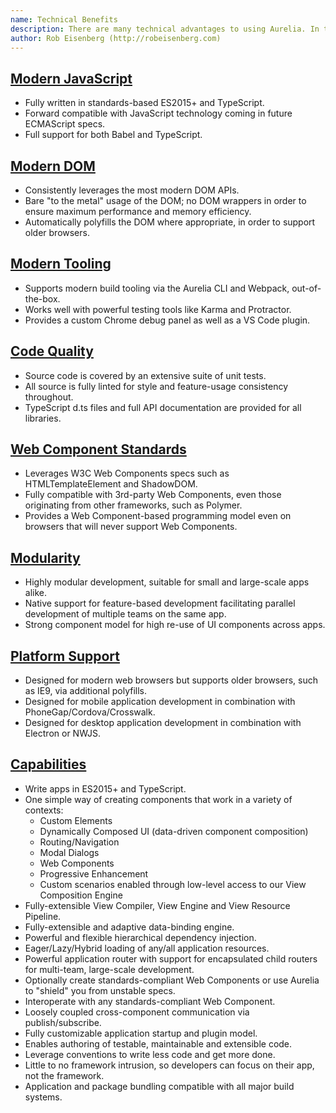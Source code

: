 ```yaml
---
name: Technical Benefits
description: There are many technical advantages to using Aurelia. In this article, you will find a list of points we think are interesting. Taken together, there is no other SPA framework today that can match Aurelia.
author: Rob Eisenberg (http://robeisenberg.com)
---
```

## [Modern JavaScript](aurelia-doc://section/1/version/1.0.0)

* Fully written in standards-based ES2015+ and TypeScript.
* Forward compatible with JavaScript technology coming in future ECMAScript specs.
* Full support for both Babel and TypeScript.

## [Modern DOM](aurelia-doc://section/2/version/1.0.0)

* Consistently leverages the most modern DOM APIs.
* Bare "to the metal" usage of the DOM; no DOM wrappers in order to ensure maximum performance and memory efficiency.
* Automatically polyfills the DOM where appropriate, in order to support older browsers.

## [Modern Tooling](aurelia-doc://section/3/version/1.0.0)

* Supports modern build tooling via the Aurelia CLI and Webpack, out-of-the-box.
* Works well with powerful testing tools like Karma and Protractor.
* Provides a custom Chrome debug panel as well as a VS Code plugin.

## [Code Quality](aurelia-doc://section/4/version/1.0.0)

* Source code is covered by an extensive suite of unit tests.
* All source is fully linted for style and feature-usage consistency throughout.
* TypeScript d.ts files and full API documentation are provided for all libraries.

## [Web Component Standards](aurelia-doc://section/5/version/1.0.0)

* Leverages W3C Web Components specs such as HTMLTemplateElement and ShadowDOM.
* Fully compatible with 3rd-party Web Components, even those originating from other frameworks, such as Polymer.
* Provides a Web Component-based programming model even on browsers that will never support Web Components.

## [Modularity](aurelia-doc://section/6/version/1.0.0)

* Highly modular development, suitable for small and large-scale apps alike.
* Native support for feature-based development facilitating parallel development of multiple teams on the same app.
* Strong component model for high re-use of UI components across apps.

## [Platform Support](aurelia-doc://section/7/version/1.0.0)

* Designed for modern web browsers but supports older browsers, such as IE9, via additional polyfills.
* Designed for mobile application development in combination with PhoneGap/Cordova/Crosswalk.
* Designed for desktop application development in combination with Electron or NWJS.

## [Capabilities](aurelia-doc://section/8/version/1.0.0)

* Write apps in ES2015+ and TypeScript.
* One simple way of creating components that work in a variety of contexts:
    * Custom Elements
    * Dynamically Composed UI (data-driven component composition)
    * Routing/Navigation
    * Modal Dialogs
    * Web Components
    * Progressive Enhancement
    * Custom scenarios enabled through low-level access to our View Composition Engine
* Fully-extensible View Compiler, View Engine and View Resource Pipeline.
* Fully-extensible and adaptive data-binding engine.
* Powerful and flexible hierarchical dependency injection.
* Eager/Lazy/Hybrid loading of any/all application resources.
* Powerful application router with support for encapsulated child routers for multi-team, large-scale development.
* Optionally create standards-compliant Web Components or use Aurelia to "shield" you from unstable specs.
* Interoperate with any standards-compliant Web Component.
* Loosely coupled cross-component communication via publish/subscribe.
* Fully customizable application startup and plugin model.
* Enables authoring of testable, maintainable and extensible code.
* Leverage conventions to write less code and get more done.
* Little to no framework intrusion, so developers can focus on their app, not the framework.
* Application and package bundling compatible with all major build systems.
